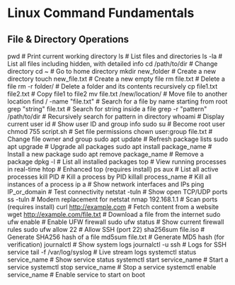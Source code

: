# Linux Command Fundamentals

## File & Directory Operations

pwd                         # Print current working directory
ls                          # List files and directories
ls -la                      # List all files including hidden, with detailed info
cd /path/to/dir             # Change directory
cd ~                        # Go to home directory
mkdir new_folder            # Create a new directory
touch new_file.txt          # Create a new empty file
rm file.txt                 # Delete a file
rm -r folder/               # Delete a folder and its contents recursively
cp file1.txt file2.txt      # Copy file1 to file2
mv file.txt /new/location/  # Move file to another location
find / -name "file.txt"            # Search for a file by name starting from root
grep "string" file.txt             # Search for string inside a file
grep -r "pattern" /path/to/dir     # Recursively search for pattern in directory
whoami                             # Display current user
id                                 # Show user ID and group info
sudo su                            # Become root user
chmod 755 script.sh                # Set file permissions
chown user:group file.txt          # Change file owner and group
sudo apt update                    # Refresh package lists
sudo apt upgrade                   # Upgrade all packages
sudo apt install package_name      # Install a new package
sudo apt remove package_name       # Remove a package
dpkg -l                            # List all installed packages
top                                # View running processes in real-time
htop                               # Enhanced top (requires install)
ps aux                             # List all active processes
kill PID                           # Kill a process by PID
killall process_name               # Kill all instances of a process
ip a                               # Show network interfaces and IPs
ping IP_or_domain                  # Test connectivity
netstat -tuln                      # Show open TCP/UDP ports
ss -tuln                           # Modern replacement for netstat
nmap 192.168.1.1                   # Scan ports (requires install)
curl http://example.com            # Fetch content from a website
wget http://example.com/file.txt   # Download a file from the internet
sudo ufw enable                    # Enable UFW firewall
sudo ufw status                    # Show current firewall rules
sudo ufw allow 22                  # Allow SSH (port 22)
sha256sum file.iso                 # Generate SHA256 hash of a file
md5sum file.txt                    # Generate MD5 hash (for verification)
journalctl                         # Show system logs
journalctl -u ssh                  # Logs for SSH service
tail -f /var/log/syslog            # Live stream logs
systemctl status service_name      # Show service status
systemctl start service_name       # Start a service
systemctl stop service_name        # Stop a service
systemctl enable service_name      # Enable service to start on boot
